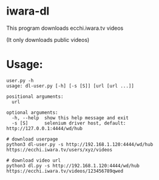 # iwara-dl
This program downloads ecchi.iwara.tv videos

(It only downloads public videos)

# Usage:
```
user.py -h
usage: dl-user.py [-h] [-s [S]] [url [url ...]]

positional arguments:
  url

optional arguments:
  -h, --help  show this help message and exit
  -s [S]      selenium driver host, default: http://127.0.0.1:4444/wd/hub
```

```
# download userpage
python3 dl-user.py -s http://192.168.1.120:4444/wd/hub https://ecchi.iwara.tv/users/xyz/videos

# download video url
python3 dl.py -s http://192.168.1.120:4444/wd/hub https://ecchi.iwara.tv/videos/123456789qwed
```
